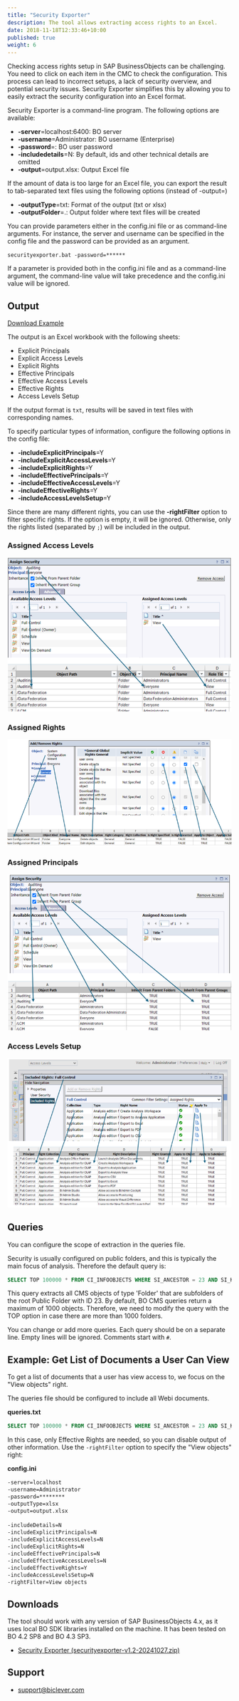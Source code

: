 ```yaml
---
title: "Security Exporter"
description: The tool allows extracting access rights to an Excel.
date: 2018-11-18T12:33:46+10:00
published: true
weight: 6
---
```


Checking access rights setup in SAP BusinessObjects can be challenging. You need to click on each item in the CMC to check the configuration. 
This process can lead to incorrect setups, a lack of security overview, and potential security issues. 
Security Exporter simplifies this by allowing you to easily extract the security configuration into an Excel format.

Security Exporter is a command-line program. The following options are available:

- **-server**=localhost:6400: BO server
- **-username**=Administrator: BO username (Enterprise)
- **-password**=: BO user password
- **-includedetails**=N: By default, ids and other technical details are omitted
- **-output**=output.xlsx: Output Excel file

If the amount of data is too large for an Excel file, you can export the result to tab-separated text files using the following options (instead of -output=)
- **-outputType**=txt: Format of the output (txt or xlsx)
- **-outputFolder**=.: Output folder where text files will be created

You can provide parameters either in the config.ini file or as command-line arguments. For instance, the server and username can be specified in the config file and the password can be provided as an argument. 

```
securityexporter.bat -password=******
```

If a parameter is provided both in the config.ini file and as a command-line argument, the command-line value will take precedence and the config.ini value will be ignored.

## Output

[Download Example](https://drive.google.com/uc?export=download&id=1knk5C85e9_-hkUeX-CI5YbqJsgUKNtnc)

The output is an Excel workbook with the following sheets:
- Explicit Principals
- Explicit Access Levels
- Explicit Rights
- Effective Principals 
- Effective Access Levels
- Effective Rights
- Access Levels Setup

If the output format is `txt`, results will be saved in text files with corresponding names.

To specify particular types of information, configure the following options in the config file:

- **-includeExplicitPrincipals**=Y
- **-includeExplicitAccessLevels**=Y
- **-includeExplicitRights**=Y
- **-includeEffectivePrincipals**=Y
- **-includeEffectiveAccessLevels**=Y
- **-includeEffectiveRights**=Y
- **-includeAccessLevelsSetup**=Y

Since there are many different rights, you can use the **-rightFilter** option to filter specific rights. If the option is empty, it will be ignored. Otherwise, only the rights listed (separated by `;`) will be included in the output.

### Assigned Access Levels
![Assigned Access Levels](/images/pages/security-assigned-access-levels.png)

### Assigned Rights
![Assigned Rights](/images/pages/security-assigned-rights.png)

### Assigned Principals
![Assigned Principals](/images/pages/security-principals.png)

### Access Levels Setup
![Access Levels Setup](/images/pages/security-access-levels.png)

## Queries

You can configure the scope of extraction in the queries file.

Security is usually configured on public folders, and this is typically the main focus of analysis. Therefore the default query is:

```sql
SELECT TOP 100000 * FROM CI_INFOOBJECTS WHERE SI_ANCESTOR = 23 AND SI_KIND='Folder'
```

This query extracts all CMS objects of type 'Folder' that are subfolders of the root Public Folder with ID 23. By default, BO CMS queries return a maximum of 1000 objects. Therefore, we need to modify the query with the TOP option in case there are more than 1000 folders.

You can change or add more queries. Each query should be on a separate line. Empty lines will be ignored. Comments start with `#`.

## Example: Get List of Documents a User Can View

To get a list of documents that a user has view access to, we focus on the "View objects" right.

The queries file should be configured to include all Webi documents.

**queries.txt**
```sql
SELECT TOP 100000 * FROM CI_INFOOBJECTS WHERE SI_ANCESTOR = 23 AND SI_KIND='Webi'
```

In this case, only Effective Rights are needed, so you can disable output of other information. Use the `-rightFilter` option to specify the "View objects" right:

**config.ini**
```
-server=localhost
-username=Administrator
-password=********
-outputType=xlsx
-output=output.xlsx

-includeDetails=N
-includeExplicitPrincipals=N
-includeExplicitAccessLevels=N
-includeExplicitRights=N
-includeEffectivePrincipals=N
-includeEffectiveAccessLevels=N
-includeEffectiveRights=Y
-includeAccessLevelsSetup=N
-rightFilter=View objects
```


## Downloads

The tool should work with any version of SAP BusinessObjects 4.x, as it uses local BO SDK libraries installed on the machine. It has been tested on BO 4.2 SP8 and BO 4.3 SP3.

- [Security Exporter (securityexporter-v1.2-20241027.zip)](https://drive.google.com/uc?export=download&id=1-DJ56x29gydS0NNmpABgSHOqwrT9cebJ)

## Support

- [support@biclever.com](mailto:support@biclever.com)

